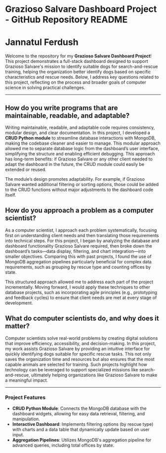 # Grazioso Salvare Dashboard Project - GitHub Repository README
# Jannatul Ferdush

Welcome to the repository for my **Grazioso Salvare Dashboard Project**! This project demonstrates a full-stack dashboard designed to support Grazioso Salvare's mission to identify suitable dogs for search-and-rescue training, helping the organization better identify dogs based on specific characteristics and rescue needs. Below, I address key questions related to this project, reflecting on the process and broader goals of computer science in solving practical challenges.

---

## How do you write programs that are maintainable, readable, and adaptable?

Writing maintainable, readable, and adaptable code requires consistency, modular design, and clear documentation. In this project, I developed a **CRUD Python module** to streamline database interactions with MongoDB, making the codebase cleaner and easier to manage. This modular approach allowed me to separate database logic from the dashboard’s user interface, simplifying the structure and enabling efficient debugging. This approach has long-term benefits: if Grazioso Salvare or any other client needed to adapt the dashboard in the future, the CRUD module could easily be extended or reused.

The module’s design promotes adaptability. For example, if Grazioso Salvare wanted additional filtering or sorting options, those could be added to the CRUD functions without major adjustments to the dashboard code itself.

## How do you approach a problem as a computer scientist?

As a computer scientist, I approach each problem systematically, focusing first on understanding client needs and then translating those requirements into technical steps. For this project, I began by analyzing the database and dashboard functionality Grazioso Salvare required, then broke down the dashboard’s tasks—data display, filtering, and chart integration—into smaller objectives. Comparing this with past projects, I found the use of MongoDB aggregation pipelines particularly beneficial for complex data requirements, such as grouping by rescue type and counting offices by state.

This structured approach allowed me to address each part of the project incrementally. Moving forward, I would apply these techniques to other database projects, such as incorporating agile principles (e.g., prototyping and feedback cycles) to ensure that client needs are met at every stage of development.

## What do computer scientists do, and why does it matter?

Computer scientists solve real-world problems by creating digital solutions that improve efficiency, accessibility, and decision-making. In this project, my work assists Grazioso Salvare by providing an intuitive interface for quickly identifying dogs suitable for specific rescue tasks. This not only saves the organization time and resources but also ensures that the most capable animals are selected for training. Such projects highlight how technology can be leveraged to support specialized missions like search-and-rescue, ultimately helping organizations like Grazioso Salvare to make a meaningful impact.

---

### Project Features

- **CRUD Python Module**: Connects the MongoDB database with the dashboard widgets, allowing for easy data retrieval, filtering, and manipulation.
- **Interactive Dashboard**: Implements filtering options (by rescue type) with charts and a data table that dynamically update based on user input.
- **Aggregation Pipelines**: Utilizes MongoDB's aggregation pipeline for advanced queries, including total offices by state.

